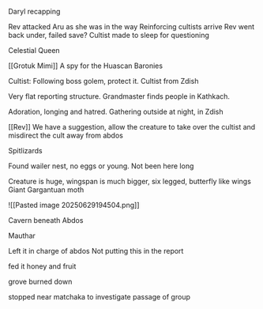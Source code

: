 Daryl recapping

Rev attacked Aru as she was in the way
Reinforcing cultists arrive
Rev went back under, failed save?
Cultist made to sleep for questioning

Celestial Queen

[[Grotuk Mimi]]
	A spy for the Huascan Baronies

Cultist: Following boss golem, protect it.
Cultist from Zdish

Very flat reporting structure.
Grandmaster finds people in Kathkach. 

Adoration, longing and hatred. 
Gathering outside at night, in Zdish

[[Rev]]
We have a suggestion, allow the creature to take over the cultist and misdirect the cult away from abdos

Spitlizards


Found wailer nest, no eggs or young.
Not been here long

Creature is huge, wingspan is much bigger, six legged, butterfly like wings
Giant Gargantuan moth

![[Pasted image 20250629194504.png]]

Cavern beneath Abdos

Mauthar

Left it in charge of abdos
Not putting this in the report

fed it honey and fruit

grove burned down

stopped near matchaka to investigate passage of group




